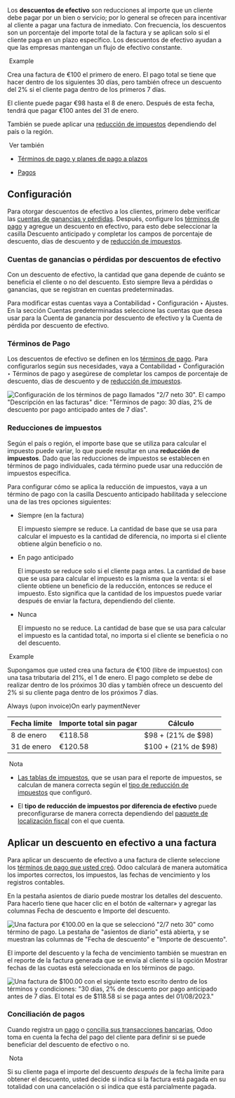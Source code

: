 Los **descuentos de efectivo** son reducciones al importe que un cliente debe pagar por un bien o servicio; por lo general se ofrecen para incentivar al cliente a pagar una factura de inmediato. Con frecuencia, los descuentos son un porcentaje del importe total de la factura y se aplican solo si el cliente paga en un plazo específico. Los descuentos de efectivo ayudan a que las empresas mantengan un flujo de efectivo constante.

 Example

Crea una factura de €100 el primero de enero. El pago total se tiene que hacer dentro de los siguientes 30 días, pero también ofrece un descuento del 2% si el cliente paga dentro de los primeros 7 días.

El cliente puede pagar €98 hasta el 8 de enero. Después de esta fecha, tendrá que pagar €100 antes del 31 de enero.

También se puede aplicar una [reducción de impuestos](https://www.odoo.com/documentation/17.0/es/applications/finance/accounting/customer_invoices/cash_discounts.html#cash-discounts-tax-reductions) dependiendo del país o la región.

 Ver también

- [Términos de pago y planes de pago a plazos](https://www.odoo.com/documentation/17.0/es/applications/finance/accounting/customer_invoices/payment_terms.html)
    
- [Pagos](https://www.odoo.com/documentation/17.0/es/applications/finance/accounting/payments.html)
    

## Configuración[](https://www.odoo.com/documentation/17.0/es/applications/finance/accounting/customer_invoices/cash_discounts.html#configuration "Enlazar permanentemente con este título")

Para otorgar descuentos de efectivo a los clientes, primero debe verificar las [cuentas de ganancias y pérdidas](https://www.odoo.com/documentation/17.0/es/applications/finance/accounting/customer_invoices/cash_discounts.html#cash-discounts-gain-loss-accounts). Después, configure los [términos de pago](https://www.odoo.com/documentation/17.0/es/applications/finance/accounting/customer_invoices/cash_discounts.html#cash-discounts-payment-terms) y agregue un descuento en efectivo, para esto debe seleccionar la casilla Descuento anticipado y completar los campos de porcentaje de descuento, días de descuento y de [reducción de impuestos](https://www.odoo.com/documentation/17.0/es/applications/finance/accounting/customer_invoices/cash_discounts.html#cash-discounts-tax-reductions).

### Cuentas de ganancias o pérdidas por descuentos de efectivo[](https://www.odoo.com/documentation/17.0/es/applications/finance/accounting/customer_invoices/cash_discounts.html#cash-discount-gain-loss-accounts "Enlazar permanentemente con este título")

Con un descuento de efectivo, la cantidad que gana depende de cuánto se beneficia el cliente o no del descuento. Esto siempre lleva a pérdidas o ganancias, que se registran en cuentas predeterminadas.

Para modificar estas cuentas vaya a Contabilidad ‣ Configuración ‣ Ajustes. En la sección Cuentas predeterminadas seleccione las cuentas que desea usar para la Cuenta de ganancia por descuento de efectivo y la Cuenta de pérdida por descuento de efectivo.

### Términos de Pago[](https://www.odoo.com/documentation/17.0/es/applications/finance/accounting/customer_invoices/cash_discounts.html#payment-terms "Enlazar permanentemente con este título")

Los descuentos de efectivo se definen en los [términos de pago](https://www.odoo.com/documentation/17.0/es/applications/finance/accounting/customer_invoices/payment_terms.html). Para configurarlos según sus necesidades, vaya a Contabilidad ‣ Configuración ‣ Términos de pago y asegúrese de completar los campos de porcentaje de descuento, días de descuento y de [reducción de impuestos](https://www.odoo.com/documentation/17.0/es/applications/finance/accounting/customer_invoices/cash_discounts.html#cash-discounts-tax-reductions).

![Configuración de los términos de pago llamados "2/7 neto 30". El campo "Descripción en las facturas" dice: "Términos de pago: 30 días, 2% de descuento por pago anticipado antes de 7 días".](https://www.odoo.com/documentation/17.0/es/_images/payment-terms.png)

### Reducciones de impuestos[](https://www.odoo.com/documentation/17.0/es/applications/finance/accounting/customer_invoices/cash_discounts.html#tax-reductions "Enlazar permanentemente con este título")

Según el país o región, el importe base que se utiliza para calcular el impuesto puede variar, lo que puede resultar en una **reducción de impuestos**. Dado que las reducciones de impuestos se establecen en términos de pago individuales, cada término puede usar una reducción de impuestos específica.

Para configurar cómo se aplica la reducción de impuestos, vaya a un término de pago con la casilla Descuento anticipado habilitada y seleccione una de las tres opciones siguientes:

- Siempre (en la factura)
    
    El impuesto siempre se reduce. La cantidad de base que se usa para calcular el impuesto es la cantidad de diferencia, no importa si el cliente obtiene algún beneficio o no.
    
- En pago anticipado
    
    El impuesto se reduce solo si el cliente paga antes. La cantidad de base que se usa para calcular el impuesto es la misma que la venta: si el cliente obtiene un beneficio de la reducción, entonces se reduce el impuesto. Esto significa que la cantidad de los impuestos puede variar después de enviar la factura, dependiendo del cliente.
    
- Nunca
    
    El impuesto no se reduce. La cantidad de base que se usa para calcular el impuesto es la cantidad total, no importa si el cliente se beneficia o no del descuento.
    

 Example

Supongamos que usted crea una factura de €100 (libre de impuestos) con una tasa tributaria del 21%, el 1 de enero. El pago completo se debe de realizar dentro de los próximos 30 días y también ofrece un descuento del 2% si su cliente paga dentro de los próximos 7 días.

Always (upon invoice)On early paymentNever

|Fecha límite|Importe total sin pagar|Cálculo|
|---|---|---|
|8 de enero|€118.58|$98 + (21% de $98)|
|31 de enero|€120.58|$100 + (21% de $98)|

 Nota

- [Las tablas de impuestos](https://www.odoo.com/documentation/17.0/es/applications/finance/accounting/reporting/tax_returns.html#tax-returns-tax-grids), que se usan para el reporte de impuestos, se calculan de manera correcta según el [tipo de reducción de impuestos](https://www.odoo.com/documentation/17.0/es/applications/finance/accounting/customer_invoices/cash_discounts.html#cash-discounts-tax-reductions) que configuró.
    
- El **tipo de reducción de impuestos por diferencia de efectivo** puede preconfigurarse de manera correcta dependiendo del [paquete de localización fiscal](https://www.odoo.com/documentation/17.0/es/applications/finance/fiscal_localizations.html#fiscal-localizations-packages) con el que cuenta.
    

## Aplicar un descuento en efectivo a una factura[](https://www.odoo.com/documentation/17.0/es/applications/finance/accounting/customer_invoices/cash_discounts.html#apply-a-cash-discount-to-a-customer-invoice "Enlazar permanentemente con este título")

Para aplicar un descuento de efectivo a una factura de cliente seleccione los [términos de pago que usted creó](https://www.odoo.com/documentation/17.0/es/applications/finance/accounting/customer_invoices/cash_discounts.html#cash-discounts-payment-terms). Odoo calculará de manera automática los importes correctos, los impuestos, las fechas de vencimiento y los registros contables.

En la pestaña asientos de diario puede mostrar los detalles del descuento. Para hacerlo tiene que hacer clic en el botón de «alternar» y agregar las columnas Fecha de descuento e Importe del descuento.

![Una factura por €100.00 en la que se seleccionó "2/7 neto 30" como término de pago. La pestaña de "asientos de diario" está abierta, y se muestran las columnas de "Fecha de descuento" e "Importe de descuento".](https://www.odoo.com/documentation/17.0/es/_images/invoice-journal-entry.png)

El importe del descuento y la fecha de vencimiento también se muestran en el reporte de la factura generada que se envía al cliente si la opción Mostrar fechas de las cuotas está seleccionada en los términos de pago.

![Una factura de $100.00 con el siguiente texto escrito dentro de los términos y condiciones: "30 días, 2% de descuento por pago anticipado antes de 7 días. El total es de $118.58 si se paga antes del 01/08/2023."](https://www.odoo.com/documentation/17.0/es/_images/invoice-print.png)

### Conciliación de pagos[](https://www.odoo.com/documentation/17.0/es/applications/finance/accounting/customer_invoices/cash_discounts.html#payment-reconciliation "Enlazar permanentemente con este título")

Cuando registra un [pago](https://www.odoo.com/documentation/17.0/es/applications/finance/accounting/payments.html) o [concilia sus transacciones bancarias](https://www.odoo.com/documentation/17.0/es/applications/finance/accounting/bank/reconciliation.html), Odoo toma en cuenta la fecha del pago del cliente para definir si se puede beneficiar del descuento de efectivo o no.

 Nota

Si su cliente paga el importe del descuento _después_ de la fecha límite para obtener el descuento, usted decide si indica si la factura está pagada en su totalidad con una cancelación o si indica que está parcialmente pagada.